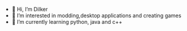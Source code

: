 - 👋 Hi, I’m Dilker
- 👀 I’m interested in modding,desktop applications and creating games
- 🌱 I’m currently learning python, java and c++
